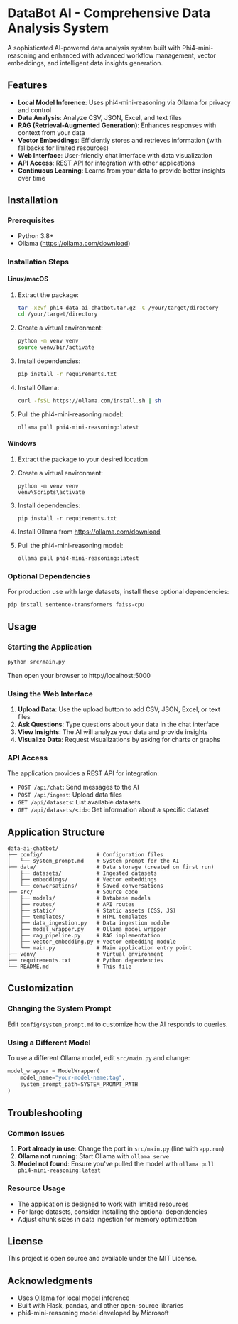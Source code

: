# DataBot AI - Comprehensive Data Analysis System

A sophisticated AI-powered data analysis system built with Phi4-mini-reasoning and enhanced with advanced workflow management, vector embeddings, and intelligent data insights generation.

## Features

- **Local Model Inference**: Uses phi4-mini-reasoning via Ollama for privacy and control
- **Data Analysis**: Analyze CSV, JSON, Excel, and text files
- **RAG (Retrieval-Augmented Generation)**: Enhances responses with context from your data
- **Vector Embeddings**: Efficiently stores and retrieves information (with fallbacks for limited resources)
- **Web Interface**: User-friendly chat interface with data visualization
- **API Access**: REST API for integration with other applications
- **Continuous Learning**: Learns from your data to provide better insights over time

## Installation

### Prerequisites

- Python 3.8+ 
- Ollama (https://ollama.com/download)

### Installation Steps

#### Linux/macOS

1. Extract the package:

   ```bash
   tar -xzvf phi4-data-ai-chatbot.tar.gz -C /your/target/directory
   cd /your/target/directory
   ```
1. Create a virtual environment:

   ```bash
   python -m venv venv
   source venv/bin/activate
   ```
1. Install dependencies:

   ```bash
   pip install -r requirements.txt
   ```
1. Install Ollama:

   ```bash
   curl -fsSL https://ollama.com/install.sh | sh
   ```
1. Pull the phi4-mini-reasoning model:

   ```bash
   ollama pull phi4-mini-reasoning:latest
   ```

#### Windows

1. Extract the package to your desired location
1. Create a virtual environment:

   ```
   python -m venv venv
   venv\Scripts\activate
   ```
1. Install dependencies:

   ```
   pip install -r requirements.txt
   ```
1. Install Ollama from https://ollama.com/download
1. Pull the phi4-mini-reasoning model:

   ```
   ollama pull phi4-mini-reasoning:latest
   ```

### Optional Dependencies

For production use with large datasets, install these optional dependencies:

```bash
pip install sentence-transformers faiss-cpu
```

## Usage

### Starting the Application

```bash
python src/main.py
```

Then open your browser to http://localhost:5000

### Using the Web Interface

1. **Upload Data**: Use the upload button to add CSV, JSON, Excel, or text files
2. **Ask Questions**: Type questions about your data in the chat interface
3. **View Insights**: The AI will analyze your data and provide insights
4. **Visualize Data**: Request visualizations by asking for charts or graphs

### API Access

The application provides a REST API for integration:

- `POST /api/chat`: Send messages to the AI
- `POST /api/ingest`: Upload data files
- `GET /api/datasets`: List available datasets
- `GET /api/datasets/<id>`: Get information about a specific dataset

## Application Structure

```
data-ai-chatbot/
├── config/                 # Configuration files
│   └── system_prompt.md    # System prompt for the AI
├── data/                   # Data storage (created on first run)
│   ├── datasets/           # Ingested datasets
│   ├── embeddings/         # Vector embeddings
│   └── conversations/      # Saved conversations
├── src/                    # Source code
│   ├── models/             # Database models
│   ├── routes/             # API routes
│   ├── static/             # Static assets (CSS, JS)
│   ├── templates/          # HTML templates
│   ├── data_ingestion.py   # Data ingestion module
│   ├── model_wrapper.py    # Ollama model wrapper
│   ├── rag_pipeline.py     # RAG implementation
│   ├── vector_embedding.py # Vector embedding module
│   └── main.py             # Main application entry point
├── venv/                   # Virtual environment
├── requirements.txt        # Python dependencies
└── README.md               # This file
```

## Customization

### Changing the System Prompt

Edit `config/system_prompt.md` to customize how the AI responds to queries.

### Using a Different Model

To use a different Ollama model, edit `src/main.py` and change:

```python
model_wrapper = ModelWrapper(
    model_name="your-model-name:tag",
    system_prompt_path=SYSTEM_PROMPT_PATH
)
```

## Troubleshooting

### Common Issues

1. **Port already in use**: Change the port in `src/main.py` (line with `app.run`)
2. **Ollama not running**: Start Ollama with `ollama serve`
3. **Model not found**: Ensure you've pulled the model with `ollama pull phi4-mini-reasoning:latest`

### Resource Usage

- The application is designed to work with limited resources
- For large datasets, consider installing the optional dependencies
- Adjust chunk sizes in data ingestion for memory optimization

## License

This project is open source and available under the MIT License.

## Acknowledgments

- Uses Ollama for local model inference
- Built with Flask, pandas, and other open-source libraries
- phi4-mini-reasoning model developed by Microsoft